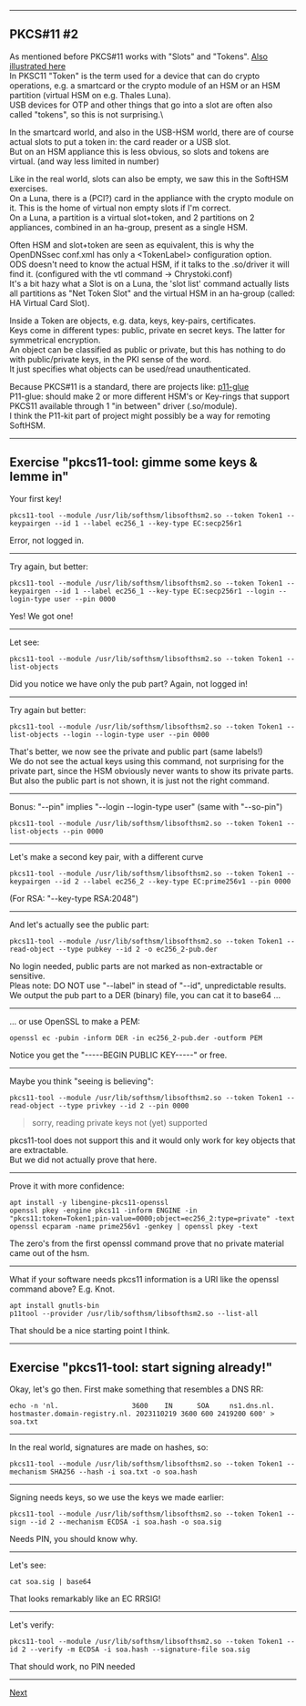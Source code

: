 ---------------------------------
## PKCS\#11 \#2
As mentioned before PKCS#11 works with "Slots" and "Tokens".
[Also illustrated here](https://github.com/tpm2-software/tpm2-pkcs11/blob/master/docs/illustrations/reader-slot-token-obj.png)\
In PKSC11 "Token" is the term used for a device that can do crypto operations, e.g. a smartcard 
or the crypto module of an HSM or an HSM partition (virtual HSM on e.g. Thales Luna).\
USB devices for OTP and other things that go into a slot are often also called "tokens", so this is not surprising.\

In the smartcard world, and also in the USB-HSM world, there are of
course actual slots to put a token in: the card reader or a USB slot.\
But on an HSM appliance this is less obvious, so slots and tokens are
virtual. (and way less limited in number)

Like in the real world, slots can also be empty, we saw this in the SoftHSM exercises.\
On a Luna, there is a (PCI?) card in the appliance with the crypto
module on it. This is the home of virtual non empty slots if I'm correct.\
On a Luna, a partition is a virtual slot+token, and 2 partitions on 2
appliances, combined in an ha-group, present as a single HSM.

Often HSM and slot+token are seen as equivalent, this is why the
OpenDNSsec conf.xml has only a <TokenLabel\> configuration option.\
ODS doesn't need to know the actual HSM, if it talks to the .so/driver
it will find it. (configured with the vtl command → Chrystoki.conf) \
It\'s a bit hazy what a Slot is on a Luna, the \'slot list\' command
actually lists all partitions as \"Net Token Slot\" and the virtual HSM
in an ha-group (called: HA Virtual Card Slot).

Inside a Token are objects, e.g. data, keys, key-pairs, certificates.\
Keys come in different types: public, private en secret keys. The latter
for symmetrical encryption.\
An object can be classified as public or private, but this has nothing
to do with public/private keys, in the PKI sense of the word.\
It just specifies what objects can be used/read unauthenticated.

Because PKCS#11 is a standard, there are projects like:
[p11-glue](https://p11-glue.github.io/p11-glue/)\
P11-glue: should make 2 or more different HSM\'s or Key-rings that
support PKCS11 available through 1 "in between" driver (.so/module).\
I think the P11-kit part of project might possibly be a way for remoting SoftHSM.

-------------------
## Exercise "pkcs11-tool: gimme some keys & lemme in"
Your first key!
```
pkcs11-tool --module /usr/lib/softhsm/libsofthsm2.so --token Token1 --keypairgen --id 1 --label ec256_1 --key-type EC:secp256r1
```    
Error, not logged in.

------------------------
Try again, but better:
```
pkcs11-tool --module /usr/lib/softhsm/libsofthsm2.so --token Token1 --keypairgen --id 1 --label ec256_1 --key-type EC:secp256r1 --login --login-type user --pin 0000
```
Yes! We got one!

---------
Let see:
```
pkcs11-tool --module /usr/lib/softhsm/libsofthsm2.so --token Token1 --list-objects
```
Did you notice we have only the pub part? Again, not logged in!

--------------
Try again but better:
```
pkcs11-tool --module /usr/lib/softhsm/libsofthsm2.so --token Token1 --list-objects --login --login-type user --pin 0000
```
That's better, we now see the private and public part (same labels!)\
We do not see the actual keys using this command, not surprising for the private part, since the HSM obviously never wants to show its private parts.\
But also the public part is not shown, it is just not the right command.

-------
Bonus: "--pin" implies "--login --login-type user"  (same with "--so-pin")
```
pkcs11-tool --module /usr/lib/softhsm/libsofthsm2.so --token Token1 --list-objects --pin 0000
```

------------
Let's make a second key pair, with a different curve
```
pkcs11-tool --module /usr/lib/softhsm/libsofthsm2.so --token Token1 --keypairgen --id 2 --label ec256_2 --key-type EC:prime256v1 --pin 0000
```
 (For RSA: "--key-type RSA:2048")

-----------
And let's actually see the public part:
```
pkcs11-tool --module /usr/lib/softhsm/libsofthsm2.so --token Token1 --read-object --type pubkey --id 2 -o ec256_2-pub.der
```
No login needed, public parts are not marked as non-extractable or sensitive.\
Pleas note: DO NOT use "--label" in stead of "--id", unpredictable results.\
We output the pub part to a DER (binary) file, you can cat it to base64 ...

--------
... or use OpenSSL to make a PEM:
```
openssl ec -pubin -inform DER -in ec256_2-pub.der -outform PEM
```
Notice you get the "-----BEGIN PUBLIC KEY-----" or free.

-----------
Maybe you think "seeing is believing":
```
pkcs11-tool --module /usr/lib/softhsm/libsofthsm2.so --token Token1 --read-object --type privkey --id 2 --pin 0000
```
> sorry, reading private keys not (yet) supported

pkcs11-tool does not support this and it would only work for key objects that are extractable.\
But we did not actually prove that here.

--------------
Prove it with more confidence:
```
apt install -y libengine-pkcs11-openssl
openssl pkey -engine pkcs11 -inform ENGINE -in "pkcs11:token=Token1;pin-value=0000;object=ec256_2:type=private" -text
openssl ecparam -name prime256v1 -genkey | openssl pkey -text
```
The zero's from the first openssl command prove that no private material came out of the hsm.

------
What if your software needs pkcs11 information is a URI like the openssl command above? E.g. Knot.
```
apt install gnutls-bin
p11tool --provider /usr/lib/softhsm/libsofthsm2.so --list-all
```
That should be a nice starting point I think.

--------------------
## Exercise "pkcs11-tool: start signing already!"
Okay, let's go then.
First make something that resembles a DNS RR:
```
echo -n 'nl.                  3600    IN      SOA     ns1.dns.nl.    hostmaster.domain-registry.nl. 2023110219 3600 600 2419200 600' > soa.txt
```

----------------
In the real world, signatures are made on hashes, so:
```
pkcs11-tool --module /usr/lib/softhsm/libsofthsm2.so --token Token1 --mechanism SHA256 --hash -i soa.txt -o soa.hash
```

-------------------
Signing needs keys, so we use the keys we made earlier:
```
pkcs11-tool --module /usr/lib/softhsm/libsofthsm2.so --token Token1 --sign --id 2 --mechanism ECDSA -i soa.hash -o soa.sig
```
Needs PIN, you should know why.

-----------
Let's see:
```
cat soa.sig | base64
```
That looks remarkably like an EC RRSIG!

---------------
Let's verify:
```
pkcs11-tool --module /usr/lib/softhsm/libsofthsm2.so --token Token1 --id 2 --verify -m ECDSA -i soa.hash --signature-file soa.sig
```
That should work, no PIN needed

------------------
[Next](https://github.com/niek-sidn/hsm_workshop/blob/main/Slide17.md)
